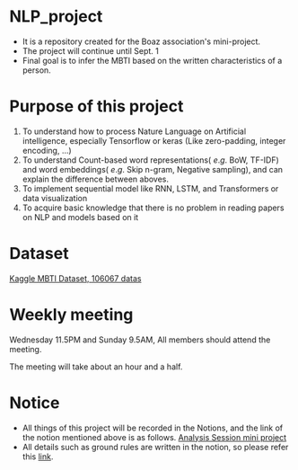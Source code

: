 # NLP_project

* It is a repository created for the Boaz association's mini-project.
* The project will continue until Sept. 1
* Final goal is to infer the MBTI based on the written characteristics of a person.

Purpose of this project
====================
1. To understand how to process Nature Language on Artificial intelligence, especially Tensorflow or keras (Like zero-padding, integer encoding, ...)
2. To understand Count-based word representations( $e.g.$ BoW, TF-IDF) and word embeddings( $e.g.$ Skip n-gram, Negative sampling), and can explain the difference between aboves.
3. To implement sequential model like RNN, LSTM, and Transformers or data visualization
4. To acquire basic knowledge that there is no problem in reading papers on NLP and models based on it

Dataset
======
[Kaggle MBTI Dataset, 106067 datas](https://www.kaggle.com/datasets/zeyadkhalid/mbti-personality-types-500-dataset)

Weekly meeting
==============
Wednesday 11.5PM and Sunday 9.5AM, All members should attend the meeting.

The meeting will take about an hour and a half.

Notice
======
* All things of this project will be recorded in the Notions, and the link of the notion mentioned above is as follows. [Analysis Session mini project](https://few-geranium-eac.notion.site/aec0c2f8a3d64eacb13c12181aa9ada2)
* All details such as ground rules are written in the notion, so please refer this [link](https://few-geranium-eac.notion.site/2022-08-14-e8cb0fa4c2ce4b60aa343f35db7fe77e).

